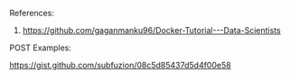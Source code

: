 References:

1. https://github.com/gaganmanku96/Docker-Tutorial---Data-Scientists

POST Examples:

https://gist.github.com/subfuzion/08c5d85437d5d4f00e58
